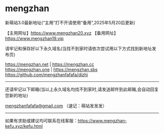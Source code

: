 # mengzhan
新萌站3.0最新地址(“主用”打不开请使用“备用”,2025年5月20后更新)

【主用网址】https://www.mengzhan20.xyz
【备用网址】https://www.mengzhan19.vip

请牢记和保存好以下永久域名(当找不到家时请依次尝试用以下方式找到新地址发布页)

https://mengzhan.net  |  https://mengzhan.cc  
https://mengzhan.one  |  https://mengzhan.sbs  
https://github.com/mengzhanfafafa/dizhi

--------------------------------------------------------------------------------
还请牢记以下邮箱(当以上永久域名均找不到家时,请发送邮件到此邮箱,会自动回复您新的地址)

mengzhanfafafa@gmail.com （速记：萌站发发发）

--------------------------------------------------------------------------------
如果有求助或建议均可联系在线客服：https://www.mengzhan-kefu.xyz/kefu.html



